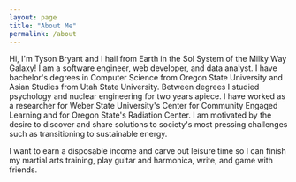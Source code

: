 ```yaml
---
layout: page
title: "About Me"
permalink: /about
---
```


Hi, I'm Tyson Bryant and I hail from Earth in the Sol System of the Milky Way Galaxy! I am a software engineer, web developer, and data analyst. I have bachelor's degrees in Computer Science from Oregon State University and Asian Studies from Utah State University. Between degrees I studied psychology and nuclear engineering for two years apiece. I have worked as a researcher for Weber State University's Center for Community Engaged Learning and for Oregon State's Radiation Center. I am motivated by the desire to discover and share solutions to society's most pressing challenges such as transitioning to sustainable energy.

I want to earn a disposable income and carve out leisure time so I can finish my martial arts training, play guitar and harmonica, write, and game with friends. 
